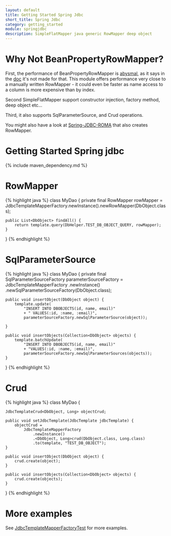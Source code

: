 ```yaml
---
layout: default
title: Getting Started Spring Jdbc
short_title: Spring Jdbc
category: getting_started
module: springjdbc
description: SimpleFlatMapper java generic RowMapper deep object
---
```


# Why Not BeanPropertyRowMapper?

First, the performance of BeanPropertyRowMapper is [abysmal](https://github.com/arnaudroger/SimpleFlatMapper/wiki/Jdbc-Performance-Local-Mysql), as it says in the [doc](http://docs.spring.io/spring-framework/docs/current/javadoc-api/org/springframework/jdbc/core/BeanPropertyRowMapper.html)
it's not made for that. This module offers performance very close to a manually written RowMapper - it could even be faster as 
name access to a column is more expensive than by index.

Second SimpleFlatMapper support constructor injection, factory method, deep object etc...

Third, it also supports SqlParameterSource, and Crud operations.

You might also have a look at [Spring-JDBC-ROMA](http://serkan-ozal.github.io/spring-jdbc-roma/) that also creates
RowMapper.

# Getting Started Spring jdbc

{% include maven_dependency.md %}

# RowMapper

{% highlight java %}
class MyDao {
    private final RowMapper<DbObject> rowMapper =
        JdbcTemplateMapperFactory.newInstance().newRowMapper(DbObject.class);
        
    public List<DbObject> findAll() {
        return template.query(DbHelper.TEST_DB_OBJECT_QUERY, rowMapper);
    }
}
{% endhighlight %}

# SqlParameterSource

{% highlight java %}
class MyDao {
    private final SqlParameterSourceFactory<DbObject> parameterSourceFactory =
        JdbcTemplateMapperFactory
            .newInstance()
            .newSqlParameterSourceFactory(DbObject.class);

    public void insertObject(DbObject object) {
        template.update(
            "INSERT INTO DBOBJECTS(id, name, email)"
            + " VALUES(:id, :name, :email)",
            parameterSourceFactory.newSqlParameterSource(object));

    }

    public void insertObjects(Collection<DbObject> objects) {
        template.batchUpdate(
            "INSERT INTO DBOBJECTS(id, name, email)"
            + "VALUES(:id, :name, :email)",
            parameterSourceFactory.newSqlParameterSources(objects));
    }
}
{% endhighlight %}

# Crud

{% highlight java %}
class MyDao {

    JdbcTemplateCrud<DbObject, Long> objectCrud;

    public void setJdbcTemplate(JdbcTemplate jdbcTemplate) {
        objectCrud =
            JdbcTemplateMapperFactory
                .newInstance()
                .<DbObject, Long>crud(DbObject.class, Long.class)
                .to(template, "TEST_DB_OBJECT");
    }

    public void insertObject(DbObject object) {
        crud.create(object);
    }

    public void insertObjects(Collection<DbObject> objects) {
        crud.create(objects);
    }
}
{% endhighlight %}

# More examples

See [JdbcTemplateMapperFactoryTest](https://github.com/arnaudroger/SimpleFlatMapper/blob/master/sfm-springjdbc/src/test/java/org/simpleflatmapper/jdbc/spring/test/JdbcTemplateMapperFactoryTest.java) for more examples.
